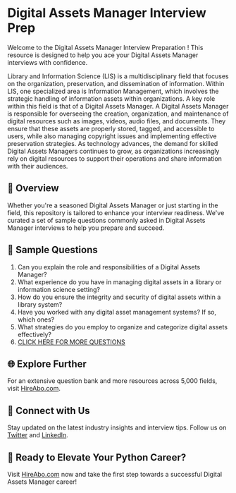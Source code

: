 # Digital Assets Manager Interview Prep

Welcome to the Digital Assets Manager Interview Preparation ! This resource is designed to help you ace your Digital Assets Manager interviews with confidence.

Library and Information Science (LIS) is a multidisciplinary field that focuses on the organization, preservation, and dissemination of information. Within LIS, one specialized area is Information Management, which involves the strategic handling of information assets within organizations. A key role within this field is that of a Digital Assets Manager. A Digital Assets Manager is responsible for overseeing the creation, organization, and maintenance of digital resources such as images, videos, audio files, and documents. They ensure that these assets are properly stored, tagged, and accessible to users, while also managing copyright issues and implementing effective preservation strategies. As technology advances, the demand for skilled Digital Assets Managers continues to grow, as organizations increasingly rely on digital resources to support their operations and share information with their audiences.

## 🚀 Overview

Whether you're a seasoned Digital Assets Manager or just starting in the field, this repository is tailored to enhance your interview readiness. We've curated a set of sample questions commonly asked in Digital Assets Manager interviews to help you prepare and succeed.

## 📝 Sample Questions

1. Can you explain the role and responsibilities of a Digital Assets Manager?
2. What experience do you have in managing digital assets in a library or information science setting?
3. How do you ensure the integrity and security of digital assets within a library system?
4. Have you worked with any digital asset management systems? If so, which ones?
5. What strategies do you employ to organize and categorize digital assets effectively?
6. [CLICK HERE FOR MORE QUESTIONS](https://hireabo.com/job/18_1_23/Digital%20Assets%20Manager)

## 🌐 Explore Further

For an extensive question bank and more resources across 5,000 fields, visit [HireAbo.com](https://www.hireabo.com).

## 📱 Connect with Us

Stay updated on the latest industry insights and interview tips. Follow us on [Twitter](https://twitter.com/hireabo) and [LinkedIn](https://www.linkedin.com/in/hire-abo-3609972a8/).

## 🚀 Ready to Elevate Your Python Career?

Visit [HireAbo.com](https://www.hireabo.com) now and take the first step towards a successful Digital Assets Manager career!
